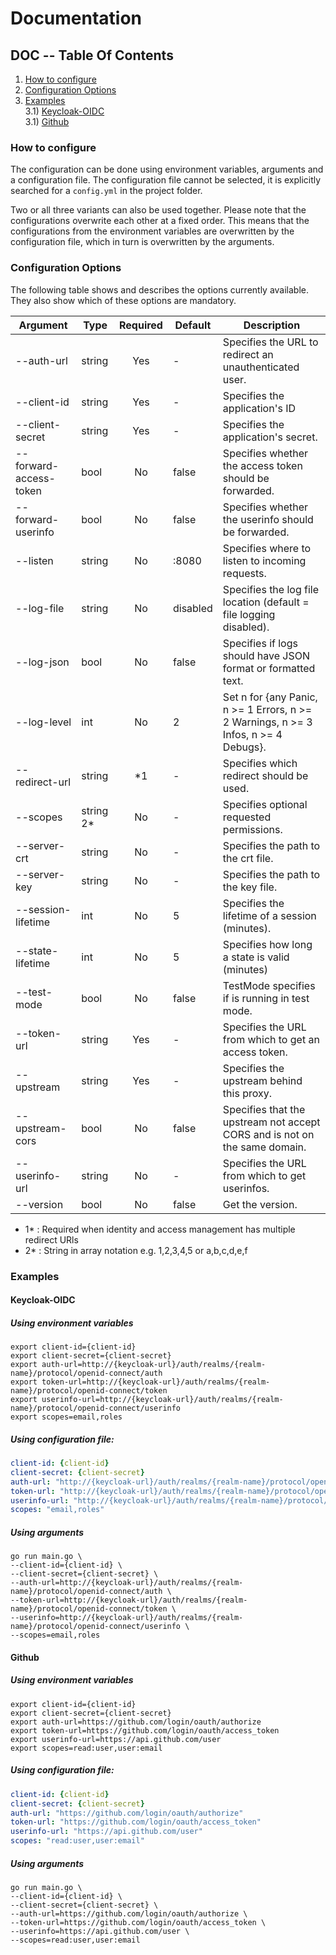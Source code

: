 # Documentation
## DOC -- Table Of Contents
1) [How to configure](#how-to-configure)
2) [Configuration Options](#configuration-options)
3) [Examples](#examples) \
3.1) [Keycloak-OIDC](#keycloak-oidc) \
3.1) [Github](#github)

### How to configure
The configuration can be done using environment variables, arguments and a configuration file.
The configuration file cannot be selected, it is explicitly searched for a `config.yml` in the project folder.

Two or all three variants can also be used together.
Please note that the configurations overwrite each other at a fixed order.
This means that the configurations from the environment variables are overwritten by the configuration file, which in turn is overwritten by the arguments. 

### Configuration Options
The following table shows and describes the options currently available. 
They also show which of these options are mandatory.

| Argument               | Type      | Required | Default  | Description                                                                         |
|------------------------|-----------|:--------:|----------|-------------------------------------------------------------------------------------|
| --auth-url             | string    | Yes      | -        | Specifies the URL to redirect an unauthenticated user.                              |
| --client-id            | string    | Yes      | -        | Specifies the application's ID                                                      |
| --client-secret        | string    | Yes      | -        | Specifies the application's secret.                                                 |
| --forward-access-token | bool      | No       | false    | Specifies whether the access token should be forwarded.                             |
| --forward-userinfo     | bool      | No       | false    | Specifies whether the userinfo should be forwarded.                                 |
| --listen               | string    | No       | :8080    | Specifies where to listen to incoming requests.                                     |
| --log-file             | string    | No       | disabled | Specifies the log file location (default = file logging disabled).                  |
| --log-json             | bool      | No       | false    | Specifies if logs should have JSON format or formatted text.                        |
| --log-level            | int       | No       | 2        | Set n for {any Panic, n >= 1 Errors, n >= 2 Warnings, n >= 3 Infos, n >= 4 Debugs}. |
| --redirect-url         | string    | *1       | -        | Specifies which redirect should be used.                                            |
| --scopes               | string 2* | No       | -        | Specifies optional requested permissions.                                           |
| --server-crt           | string    | No       | -        | Specifies the path to the crt file.                                                 |
| --server-key           | string    | No       | -        | Specifies the path to the key file.                                                 |
| --session-lifetime     | int       | No       | 5        | Specifies the lifetime of a session (minutes).                                      |
| --state-lifetime       | int       | No       | 5        | Specifies how long a state is valid (minutes)                                       |
| --test-mode            | bool      | No       | false    | TestMode specifies if is running in test mode.                                      |
| --token-url            | string    | Yes      | -        | Specifies the URL from which to get an access token.                                |
| --upstream             | string    | Yes      | -        | Specifies the upstream behind this proxy.                                           |
| --upstream-cors        | bool      | No       | false    | Specifies that the upstream not accept CORS and is not on the same domain.          |
| --userinfo-url         | string    | No       | -        | Specifies the URL from which to get userinfos.                                      |
| --version              | bool      | No       | false    | Get the version.                                                                    |

* 1* : Required when identity and access management has multiple redirect URls
* 2* : String in array notation e.g. 1,2,3,4,5 or a,b,c,d,e,f

### Examples
#### Keycloak-OIDC
##### Using environment variables
```
export client-id={client-id}
export client-secret={client-secret}
export auth-url=http://{keycloak-url}/auth/realms/{realm-name}/protocol/openid-connect/auth
export token-url=http://{keycloak-url}/auth/realms/{realm-name}/protocol/openid-connect/token
export userinfo-url=http://{keycloak-url}/auth/realms/{realm-name}/protocol/openid-connect/userinfo
export scopes=email,roles
```
##### Using configuration file:
```yml
client-id: {client-id}
client-secret: {client-secret}
auth-url: "http://{keycloak-url}/auth/realms/{realm-name}/protocol/openid-connect/auth"
token-url: "http://{keycloak-url}/auth/realms/{realm-name}/protocol/openid-connect/token"
userinfo-url: "http://{keycloak-url}/auth/realms/{realm-name}/protocol/openid-connect/userinfo"
scopes: "email,roles"
```
##### Using arguments
```shell
go run main.go \
--client-id={client-id} \
--client-secret={client-secret} \
--auth-url=http://{keycloak-url}/auth/realms/{realm-name}/protocol/openid-connect/auth \
--token-url=http://{keycloak-url}/auth/realms/{realm-name}/protocol/openid-connect/token \
--userinfo=http://{keycloak-url}/auth/realms/{realm-name}/protocol/openid-connect/userinfo \
--scopes=email,roles
```
#### Github
##### Using environment variables
```
export client-id={client-id}
export client-secret={client-secret}
export auth-url=https://github.com/login/oauth/authorize
export token-url=https://github.com/login/oauth/access_token
export userinfo-url=https://api.github.com/user
export scopes=read:user,user:email
```
##### Using configuration file:
```yml
client-id: {client-id}
client-secret: {client-secret}
auth-url: "https://github.com/login/oauth/authorize"
token-url: "https://github.com/login/oauth/access_token"
userinfo-url: "https://api.github.com/user"
scopes: "read:user,user:email"
```
##### Using arguments
```shell
go run main.go \
--client-id={client-id} \
--client-secret={client-secret} \
--auth-url=https://github.com/login/oauth/authorize \
--token-url=https://github.com/login/oauth/access_token \
--userinfo=https://api.github.com/user \
--scopes=read:user,user:email
```
